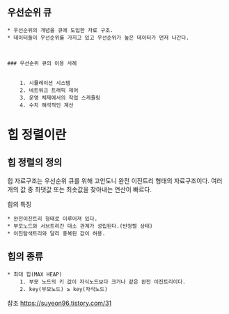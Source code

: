 ## 우선순위 큐

    * 우선순위의 개념을 큐에 도입한 자료 구조. 
    * 데이터들이 우선순위를 가지고 있고 우선순위가 높은 데이터가 먼저 나간다.



    ### 우선순위 큐의 이용 사례


        1. 시뮬레이션 시스템
        2. 네트워크 트래픽 제어
        3. 운영 체제에서의 작업 스케쥴링 
        4. 수치 해석적인 계산
 
# 힙 정렬이란



## 힙 정렬의 정의 

힙 자료구조는 우선순위 큐를 위해 고안도니 완전 이진트리 형태의 자료구조이다.
여러 개의 값 중 최댓값 또는 최솟값을 찾아내는 연산이 빠르다. 

힙의 특징

    * 완전이진트리 형태로 이루어져 있다.
    * 부모노드와 서브트리간 대소 관계가 성립된다.(반정렬 상태)
    * 이진탐색트리와 달리 중복된 값이 허용. 

## 힙의 종류

    * 최대 힙(MAX HEAP)
        1. 부모 노드의 키 값이 자식노드보다 크거나 같은 완전 이진트리이다. 
        2. key(부모노드) ≥ key(자식노드) 
        
참조 https://suyeon96.tistory.com/31
